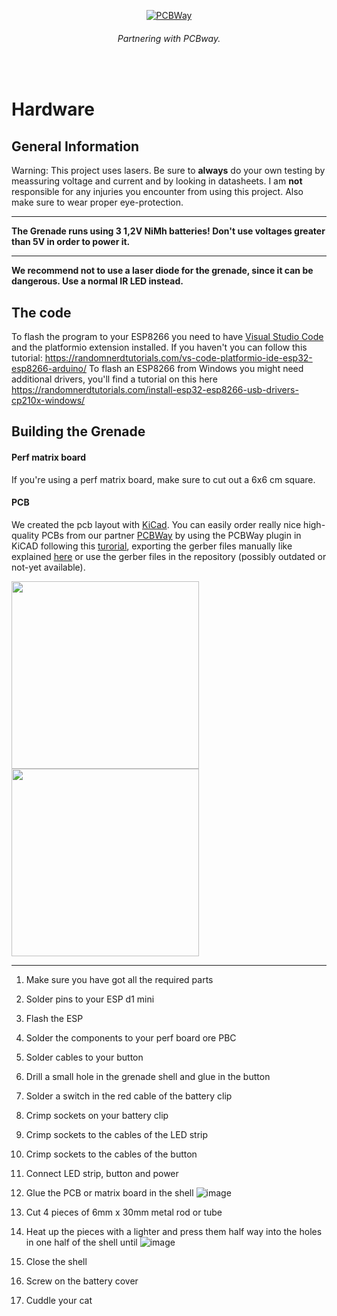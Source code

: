 <div align="center">
  
[![PCBWay](https://github.com/user-attachments/assets/d836a4a7-516c-4f2f-8547-6fc7cfca758b)](www.pcbway.com)
###### Partnering with PCBway.
</div>
<br/>


# Hardware
## General Information 

Warning: This project uses lasers. Be sure to **always** do your own testing by meassuring voltage and current and by looking in datasheets. I am **not** responsible for any injuries you encounter from using this project. Also make sure to wear proper eye-protection.




-----

**The Grenade runs using 3 1,2V NiMh batteries! Don't use voltages greater than 5V in order to power it.**

----

  **We recommend not to use a laser diode for the grenade, since it can be dangerous. Use a normal IR LED instead.** 

## The code

To flash the program to your ESP8266 you need to have <a href="https://code.visualstudio.com/">Visual Studio Code</a> and the platformio extension installed. If you haven't you can follow this tutorial:
<a>https://randomnerdtutorials.com/vs-code-platformio-ide-esp32-esp8266-arduino/</a> To flash an ESP8266 from Windows you might need additional drivers, you'll find a tutorial on this here https://randomnerdtutorials.com/install-esp32-esp8266-usb-drivers-cp210x-windows/


## Building the Grenade

#### Perf matrix board
If you're using a perf matrix board, make sure to cut out a 6x6 cm square.

#### PCB
We created the pcb layout with <a href="https://www.kicad.org/">KiCad</a>. You can easily order really nice high-quality PCBs from our partner [PCBWay](www.pcbway.com) by using the PCBWay plugin in KiCAD following this [turorial](https://www.pcbway.com/blog/News/PCBWay_Plug_In_for_KiCad_3ea6219c.html), exporting the gerber files manually like explained [here](https://www.pcbway.com/blog/help_center/How_to_Generate_Gerber_and_Drill_Files_in_KiCad_7_0_ab0d12bb.html) or use the gerber files in the repository (possibly outdated or not-yet available).


<img src="https://github.com/user-attachments/assets/2d0a36ec-5314-4bf2-8cd0-de0de4358181" width=300/> <img src="https://github.com/user-attachments/assets/41335f11-8d60-466a-965a-b0f244fbd1c7" width=300 />

----

1. Make sure you have got all the required parts
2. Solder pins to your ESP d1 mini
3. Flash the ESP
5. Solder the components to your perf board ore PBC
6. Solder cables to your button
7. Drill a small hole in the grenade shell and glue in the button
8. Solder a switch in the red cable of the battery clip
9. Crimp sockets on your battery clip 
12. Crimp sockets to the cables of the LED strip
13. Crimp sockets to the cables of the button
14. Connect LED strip, button and power
15. Glue the PCB or matrix board in the shell
    ![image](https://github.com/user-attachments/assets/8df8b442-4ac6-49e9-aa09-634c269f5c46)

17. Cut 4 pieces of 6mm x 30mm metal rod or tube
18. Heat up the pieces with a lighter and press them half way into the holes in one half of the shell until
   ![image](https://github.com/user-attachments/assets/f50a0486-8a80-4a2c-aa5f-977053b177d6)

20. Close the shell
21. Screw on the battery cover
22. Cuddle your cat
    
